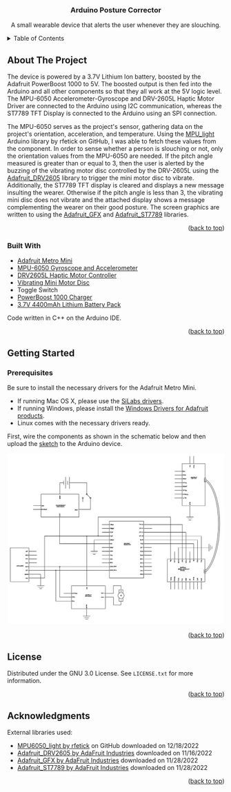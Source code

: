 <!-- PROJECT LOGO -->
<br />
<div align="center">
  <h3 align="center">Arduino Posture Corrector</h3>

  <p align="center">
  A small wearable device that alerts the user whenever they are slouching.  
</div>



<!-- TABLE OF CONTENTS -->
<details>
  <summary>Table of Contents</summary>
  <ol>
    <li>
      <a href="#about-the-project">About The Project</a>
    </li>
    <li>
      <a href="#getting-started">Getting Started</a>
      <ul>
        <li><a href="#prerequisites">Prerequisites</a></li>
        <li><a href="#installation">Installation</a></li>
      </ul>
    </li>
    <li><a href="#license">License</a></li>
    <li><a href="#acknowledgments">Acknowledgments</a></li>
  </ol>
</details>



<!-- ABOUT THE PROJECT -->
## About The Project

The device is powered by a 3.7V Lithium Ion battery, boosted by the Adafruit PowerBoost 1000 to 5V. The boosted output is then fed into the Arduino and all other components so that they all work at the 5V logic level. The MPU-6050 Accelerometer-Gyroscope and DRV-2605L Haptic Motor Driver are connected to the Arduino using I2C communication, whereas the ST7789 TFT Display is connected to the Arduino using an SPI connection. 

The MPU-6050 serves as the project's sensor, gathering data on the project's orientation, acceleration, and temperature. Using the [MPU\_light](https://github.com/rfetick/MPU6050\_light/) Arduino library by rfetick on GitHub, I was able to fetch these values from the component. In order to sense whether a person is slouching or not, only the orientation values from the MPU-6050 are needed. 
If the pitch angle measured is greater than or equal to 3, then the user is alerted by the buzzing of the vibrating motor disc controlled by the DRV-2605L using the [Adafruit\_DRV2605](https://github.com/adafruit/Adafruit\_DRV2605\_Library) library to trigger the mini motor disc to vibrate. Additionally, the ST7789 TFT display is cleared and displays a new message insulting the wearer. Otherwise if the pitch angle is less than 3, the vibrating mini disc does not vibrate and the attached display shows a message complementing the wearer on their good posture. The screen graphics are written to using the [Adafruit\_GFX](https://github.com/adafruit/Adafruit-GFX-Library) and [Adafruit\_ST7789](https://github.com/adafruit/Adafruit-ST7735-Library) libraries. 

<p align="right">(<a href="#readme-top">back to top</a>)</p>


### Built With
* [Adafruit Metro Mini](https://www.adafruit.com/product/2590)
* [MPU-6050 Gyroscope and Accelerometer](https://www.adafruit.com/product/3886)
* [DRV2605L Haptic Motor Controller](https://www.adafruit.com/product/2305)
* [Vibrating Mini Motor Disc](https://www.adafruit.com/product/1201)
* Toggle Switch
* [PowerBoost 1000 Charger](https://www.adafruit.com/product/2465)
* [3.7V 4400mAh Lithium Battery Pack](https://www.adafruit.com/product/354)

Code written in C++ on the Arduino IDE.

<p align="right">(<a href="#readme-top">back to top</a>)</p>


<!-- GETTING STARTED -->
## Getting Started
### Prerequisites
Be sure to install the necessary drivers for the Adafruit Metro Mini.
- If running Mac OS X, please use the [SiLabs drivers](https://www.silabs.com/products/development-tools/software/usb-to-uart-bridge-vcp-drivers).
- If running Windows, please install the [Windows Drivers for Adafruit products](https://github.com/adafruit/Adafruit_Windows_Drivers/releases/latest).
- Linux comes with the necessary drivers ready.

First, wire the components as shown in the schematic below and then upload the [sketch](arduino-posture-corrector/arduino-posture-corrector.ino) to the Arduino device.
<div align ="center">
	<img src="schematic.png" alt="Device schematic"/>
</div>

<p align="right">(<a href="#readme-top">back to top</a>)</p>


<!-- LICENSE -->
## License

Distributed under the GNU 3.0 License. See `LICENSE.txt` for more information.

<p align="right">(<a href="#readme-top">back to top</a>)</p>


<!-- ACKNOWLEDGMENTS -->
## Acknowledgments
External libraries used:
- [MPU6050\_light by rfetick](https://github.com/rfetick/MPU6050\_light/) on GitHub downloaded on 12/18/2022
- [Adafruit\_DRV2605 by AdaFruit Industries](https://github.com/adafruit/Adafruit\_DRV2605\_Library) downloaded on 11/16/2022
- [Adafruit\_GFX by AdaFruit Industries](https://github.com/adafruit/Adafruit-GFX-Library) downloaded on 11/28/2022
- [Adafruit\_ST7789 by AdaFruit Industries](https://github.com/adafruit/Adafruit-ST7735-Library) downloaded on 11/28/2022 
<p align="right">(<a href="#readme-top">back to top</a>)</p>



<!-- MARKDOWN LINKS & IMAGES -->
<!-- https://www.markdownguide.org/basic-syntax/#reference-style-links -->
